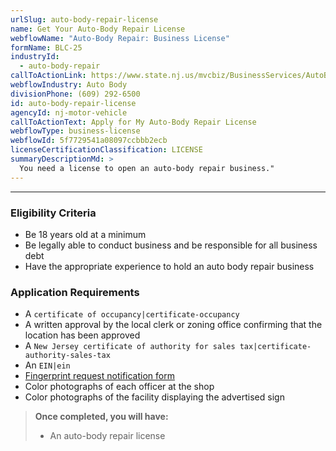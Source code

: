 ```yaml
---
urlSlug: auto-body-repair-license
name: Get Your Auto-Body Repair License
webflowName: "Auto-Body Repair: Business License"
formName: BLC-25
industryId:
  - auto-body-repair
callToActionLink: https://www.state.nj.us/mvcbiz/BusinessServices/AutoBodyRepair.htm
webflowIndustry: Auto Body
divisionPhone: (609) 292-6500
id: auto-body-repair-license
agencyId: nj-motor-vehicle
callToActionText: Apply for My Auto-Body Repair License
webflowType: business-license
webflowId: 5f7729541a08097ccbbb2ecb
licenseCertificationClassification: LICENSE
summaryDescriptionMd: >
  You need a license to open an auto-body repair business."
---
```


---

### Eligibility Criteria

- Be 18 years old at a minimum
- Be legally able to conduct business and be responsible for all business debt
- Have the appropriate experience to hold an auto body repair business

### Application Requirements

- A `certificate of occupancy|certificate-occupancy`
- A written approval by the local clerk or zoning office confirming that the location has been approved
- A `New Jersey certificate of authority for sales tax|certificate-authority-sales-tax`
- An `EIN|ein`
- [Fingerprint request notification form](https://www.state.nj.us/mvcbiz/pdf/Business_Licenses/Fingerprint_Request_Notification_Form.pdf)
- Color photographs of each officer at the shop
- Color photographs of the facility displaying the advertised sign

> **Once completed, you will have:**
>
> - An auto-body repair license

